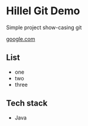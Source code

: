 # Hillel Git Demo

Simple project show-casing git

[google.com](google.com)


## List
- one
- two
- three

## Tech stack
- Java 
